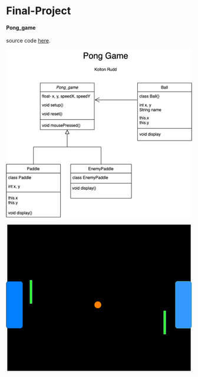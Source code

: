 # Final-Project

#### Pong_game
source code [here](https://github.com/Kolton11/Final-Project/tree/main/src/Pong_game).

![Pong_game](https://github.com/Kolton11/Final-Project/blob/gh-pages/Untitled%20Diagram.png)

![Pongame](https://github.com/Kolton11/Final-Project/blob/gh-pages/Untitled%20Diagram%20(1).png)
